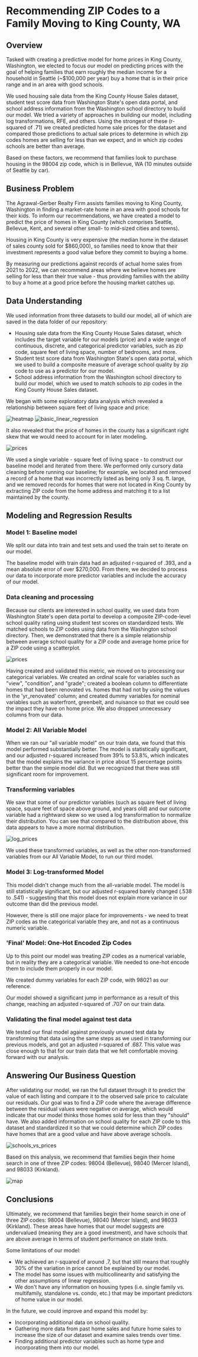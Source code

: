 # Recommending ZIP Codes to a Family Moving to King County, WA

## Overview

Tasked with creating a predictive model for home prices in King County, Washington, we elected to focus our model on predicting prices with the goal of helping families that earn roughly the median income for a household in Seattle (~$100,000 per year) buy a home that is in their price range and in an area with good schools. 

We used housing sale data from the King County House Sales dataset, student test score data from Washington State's open data portal, and school address information from the Washington school directory to build our model. We tried a variety of approaches in building our model, including log transformations, RFE, and others. Using the strongest of these (r-squared of .71) we created predicted home sale prices for the dataset and compared those predictions to actual sale prices to determine in which zip codes homes are selling for less than we expect, and in which zip codes schools are better than average. 

Based on these factors, we recommend that families look to purchase housing in the 98004 zip code, which is in Bellevue, WA (10 minutes outside of Seattle by car).

## Business Problem

The Agrawal-Gerber Realty Firm assists families moving to King County, Washington in finding a market-rate home in an area with good schools for their kids. To inform our recommendations, we have created a model to predict the price of homes in King County (which comprises Seattle, Bellevue, Kent, and several other small- to mid-sized cities and towns). 

Housing in King County is very expensive (the median home in the dataset of sales county sold for $860,000), so families need to know that their investment represents a good value before they commit to buying a home.

By measuring our predictions against records of actual home sales from 2021 to 2022, we can recommend areas where we believe homes are selling for less than their true value - thus providing families with the ability to buy a home at a good price before the housing market catches up.

## Data Understanding

We used information from three datasets to build our model, all of which are saved in the data folder of our repository:
- Housing sale data from the King County House Sales dataset, which includes the target variable for our models (price) and a wide range of continuous, discrete, and categorical predictor variables, such as zip code, square feet of living space, number of bedrooms, and more.
- Student test score data from Washington State's open data portal, which we used to build a composite measure of average school quality by zip code to use as a predictor for our model.
- School address information from the Washington school directory to build our model, which we used to match schools to zip codes in the King County House Sales dataset.

We began with some exploratory data analysis which revealed a relationship between square feet of living space and price:

![heatmap](Images/heatmap.png)
![basic_linear_regression](Images/sqftliving_price_scatter.png)

It also revealed that the price of homes in the county has a significant right skew that we would need to account for in later modeling.

![prices](Images/prices_hist.png)

We used a single variable - square feet of living space - to construct our baseline model and iterated from there. We performed only cursory data cleaning before running our baseline; for example, we located and removed a record of a home that was incorrectly listed as being only 3 sq. ft. large, and we removed records for homes that were not located in King County by extracting ZIP code from the home address and matching it to a list maintained by the county.

## Modeling and Regression Results
### Model 1: Baseline model

We split our data into train and test sets and used the train set to iterate on our model.

The baseline model with train data had an adjusted r-squared of .393, and a mean absolute error of over $270,000. From there, we decided to process our data to incorporate more predictor variables and include the accuracy of our model.

### Data cleaning and processing

Because our clients are interested in school quality, we used data from Washington State's open data portal to develop a composite ZIP-code-level school quality rating using student test scores on standardized tests. We matched schools to ZIP codes using data from the Washington school directory. Then, we demonstrated that there is a simple relationship between average school quality for a ZIP code and average home price for a ZIP code using a scatterplot.

![prices](Images/schoolquality_price_scatter.png)

Having created and validated this metric, we moved on to processing our categorical variables. We created an ordinal scale for variables such as "view", "condition", and "grade"; created a boolean column to differentiate homes that had been renovated vs. homes that had not by using the values in the 'yr_renovated' column; and created dummy variables for nominal variables such as waterfront, greenbelt, and nuisance so that we could see the impact they have on home price. We also dropped unnecessary columns from our data.

### Model 2: All Variable Model
When we ran our "all variable model" on our train data, we found that this model performed substantially better. The model is statistically significant, and our adjusted r-squared increased from 39% to 53.8%, which indicates that the model explains the variance in price about 15 percentage points better than the simple model did. But we recognized that there was still significant room for improvement.

### Transforming variables
We saw that some of our predictor variables (such as square feet of living space, square feet of space above ground, and years old) and our outcome variable had a rightward skew so we used a log transformation to normalize their distribution. You can see that compared to the distribution above, this data appears to have a more normal distribution.

![log_prices](log_prices_hist.png)

We used these transformed variables, as well as the other non-transformed variables from our All Variable Model, to run our third model.

### Model 3: Log-transformed Model
This model didn't change much from the all-variable model. The model is still statistically significant, but our adjusted r-squared barely changed (.538 to .541) - suggesting that this model does not explain more variance in our outcome than did the previous model.

However, there is still one major place for improvements - we need to treat ZIP codes as the categorical variable they are, and not as a continuous numeric variable.

### 'Final' Model: One-Hot Encoded Zip Codes
Up to this point our model was treating ZIP codes as a numerical variable, but in reality they are a categorical variable. We needed to one-hot encode them to include them properly in our model.

We created dummy variables for each ZIP code, with 98021 as our reference.

Our model showed a significant jump in performance as a result of this change, reaching an adjusted r-squared of .707 on our train data.

### Validating the final model against test data
We tested our final model against previously unused test data by transforming that data using the same steps as we used in transforming our previous models, and got an adjusted r-squared of .687. This value was close enough to that for our train data that we felt comfortable moving forward with our analysis.

## Answering Our Business Question
After validating our model, we ran the full dataset through it to predict the value of each listing and compare it to the observed sale price to calculate our residuals. Our goal was to find a ZIP code where the average difference between the residual values were negative on average, which would indicate that our model thinks those homes sold for less than they "should" have. We also added information on school quality for each ZIP code to this dataset and standardized it so that we could determine which ZIP codes have homes that are a good value and have above average schools.

![schools_vs_prices](Images/schoolquality_price_recs.png)

Based on this analysis, we recommend that families begin their home search in one of three ZIP codes: 98004 (Bellevue), 98040 (Mercer Island), and 98033 (Kirkland).

![map](Images/map.png)

## Conclusions
Ultimately, we recommend that families begin their home search in one of three ZIP codes: 98004 (Bellevue), 98040 (Mercer Island), and 98033 (Kirkland). These areas have homes that our model suggests are undervalued (meaning they are a good investment), and have schools that are above average in terms of student performance on state tests.

Some limitations of our model: 
- We achieved an r-squared of around .7, but that still means that roughly 30% of the variation in price cannot be explained by our model.
- The model has some issues with multicollinearity and satisfying the other assumptions of linear regression.
- We don't have any information on housing types (i.e. single family vs. multifamily, standalone vs. condo, etc.) that may be important predictors of home value in our model.

In the future, we could improve and expand this model by:
- Incorporating additional data on school quality.
- Gathering more data from past home sales and future home sales to increase the size of our dataset and examine sales trends over time.
- Finding additional predictor variables such as home type and incorporating them into our model.